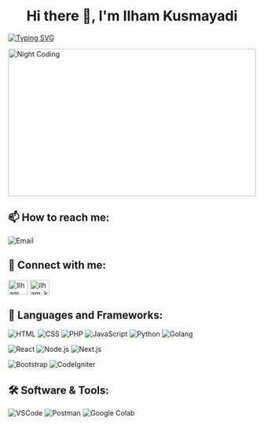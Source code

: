 <h1 align="center">Hi there 👋, I'm Ilham Kusmayadi</h1>

[![Typing SVG](https://readme-typing-svg.herokuapp.com?size=18&center=true&vCenter=true&width=420&lines=A+frontend+developer+with+passion+for+coding)](https://git.io/typing-svg)

<img alt="Night Coding" src="https://media.giphy.com/media/f3iwJFOVOwuy7K6FFw/giphy.gif" width=100% height="300px" align="center"/>

## 📫 How to reach me:

![Email](https://img.shields.io/badge/Email-ilhamkusmayadi65@gmail.com-informational?style=flat&logo=gmail&logoColor=white&color=D14836)

## 🔗 Connect with me:

<p align="left">
  <a href="https://www.facebook.com/ilham.kusmayadi.5" target="_blank"><img align="center" src="https://raw.githubusercontent.com/rahuldkjain/github-profile-readme-generator/master/src/images/icons/Social/facebook.svg" alt="Ilham Kusmayadi" height="30" width="40" /></a>
  <a href="https://www.instagram.com/_ollham/" target="_blank"><img align="center" src="https://raw.githubusercontent.com/rahuldkjain/github-profile-readme-generator/master/src/images/icons/Social/instagram.svg" alt="ilham_kusmayadi" height="30" width="40" /></a>
</p>

## 🚀 Languages and Frameworks:

<p align="left">
  <img src="https://img.shields.io/badge/HTML-14354C.svg?logo=html5&logoColor=black&color=orange" alt="HTML" />
  <img src="https://img.shields.io/badge/CSS-14354C.svg?logo=css3&logoColor=white&color=blue" alt="CSS" />
  <img src="https://img.shields.io/badge/PHP-14354C.svg?logo=php&logoColor=white&color=mediumpurple" alt="PHP" />
  <img src="https://img.shields.io/badge/JavaScript-F7DF1E.svg?logo=javascript&logoColor=black" alt="JavaScript" />
  <img src="https://img.shields.io/badge/Python-14354C.svg?logo=python&logoColor=blue&color=yellow" alt="Python" />
  <img src="https://img.shields.io/badge/Golang-14354C.svg?logo=go&logoColor=white&color=blue" alt="Golang" />
</p>

<p align="left">
  <img src="https://img.shields.io/badge/React-14354C.svg?logo=react&logoColor=black&color=skyblue" alt="React" />
  <img src="https://img.shields.io/badge/Node.js-14354C.svg?logo=node.js&logoColor=black&color=darkgreen" alt="Node.js" />
  <img src="https://img.shields.io/badge/Next.js-14354C.svg?logo=next.js&logoColor=black&color=purbleblue" alt="Next.js" />
</p>

<p align="left">
  <img src="https://img.shields.io/badge/Bootstrap-14354C.svg?logo=bootstrap&logoColor=white&color=purple" alt="Bootstrap" />
  <img src="https://img.shields.io/badge/CodeIgniter-14354C.svg?logo=codeigniter&logoColor=black&color=red" alt="CodeIgniter" />
</p>

## 🛠️ Software & Tools:

<p align="left">
  <img src="https://img.shields.io/badge/VSCode-14354C.svg?logo=visual-studio-code&logoColor=white&color=007ACC" alt="VSCode" />
  <img src="https://img.shields.io/badge/Postman-14354C.svg?logo=postman&logoColor=orange&color=FF6C37" alt="Postman" />
  <img src="https://img.shields.io/badge/Google%20Colab-14354C.svg?logo=google-colab&logoColor=white&color=F9AB00" alt="Google Colab" />
</p>


</details>
